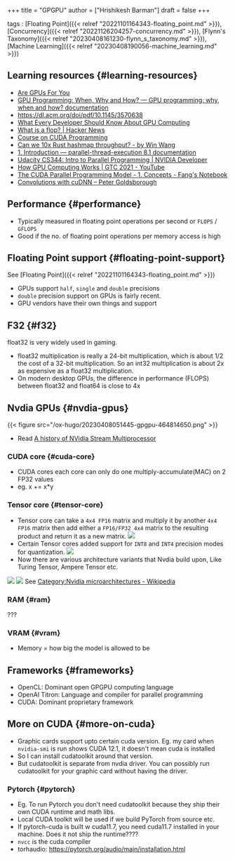 +++
title = "GPGPU"
author = ["Hrishikesh Barman"]
draft = false
+++

tags
: [Floating Point]({{< relref "20221101164343-floating_point.md" >}}), [Concurrency]({{< relref "20221126204257-concurrency.md" >}}), [Flynn's Taxonomy]({{< relref "20230408161230-flynn_s_taxonomy.md" >}}), [Machine Learning]({{< relref "20230408190056-machine_learning.md" >}})


## Learning resources {#learning-resources}

-   [Are GPUs For You](http://lava.cs.virginia.edu/gpu_summary.html)
-   [GPU Programming: When, Why and How? — GPU programming: why, when and how? documentation](https://enccs.github.io/gpu-programming/)
-   <https://dl.acm.org/doi/pdf/10.1145/3570638>
-   [What Every Developer Should Know About GPU Computing](https://codeconfessions.substack.com/p/gpu-computing)
-   [What is a flop? | Hacker News](https://news.ycombinator.com/item?id=37389361)
-   [Course on CUDA Programming](https://people.maths.ox.ac.uk/gilesm/cuda/)
-   [Can we 10x Rust hashmap throughput? - by Win Wang](https://wiwa.substack.com/p/can-we-10x-rust-hashmap-throughput)
-   [1. Introduction — parallel-thread-execution 8.1 documentation](https://docs.nvidia.com/cuda/parallel-thread-execution/index.html)
-   [Udacity CS344: Intro to Parallel Programming | NVIDIA Developer](https://developer.nvidia.com/udacity-cs344-intro-parallel-programming)
-   [How GPU Computing Works | GTC 2021 - YouTube](https://www.youtube.com/watch?v=3l10o0DYJXg)
-   [The CUDA Parallel Programming Model - 1. Concepts - Fang's Notebook](https://nichijou.co/cuda1/)
-   [Convolutions with cuDNN – Peter Goldsborough](http://www.goldsborough.me/cuda/ml/cudnn/c++/2017/10/01/14-37-23-convolutions_with_cudnn/)


## Performance {#performance}

-   Typically measured in floating point operations per second or `FLOPS` / `GFLOPS`
-   Good if the no. of floating point operations per memory access is high


## Floating Point support {#floating-point-support}

See [Floating Point]({{< relref "20221101164343-floating_point.md" >}})

-   GPUs support `half`, `single` and `double` precisions
-   `double` precision support on GPUs is fairly recent.
-   GPU vendors have their own things and support


## F32 {#f32}

float32 is very widely used in gaming.

-   float32 multiplication is really a 24-bit multiplication, which is about 1/2 the cost of a 32-bit multiplication. So an int32 multiplication is about 2x as expensive as a float32 multiplication.
-   On modern desktop GPUs, the difference in performance (FLOPS) between float32 and float64 is close to 4x


## Nvdia GPUs {#nvdia-gpus}

{{< figure src="/ox-hugo/20230408051445-gpgpu-464814650.png" >}}

-   Read [A history of NVidia Stream Multiprocessor](https://fabiensanglard.net/cuda/index.html)


### CUDA core {#cuda-core}

-   CUDA cores each core can only do one multiply-accumulate(MAC) on 2 FP32 values
-   eg. x += x\*y


### Tensor core {#tensor-core}

-   Tensor core can take a `4x4 FP16` matrix and multiply it by another `4x4 FP16` matrix then add either a `FP16/FP32 4x4` matrix to the resulting product and return it as a new matrix.
    ![](/ox-hugo/20230408051445-gpgpu-757935764.png)
-   Certain Tensor cores added support for `INT8` and `INT4` precision modes for quantization.
    ![](/ox-hugo/20230408051445-gpgpu-1482695540.png)
-   Now there are various architecture variants that Nvdia build upon, Like Turing Tensor, Ampere Tensor etc.

![](/ox-hugo/20230408051445-gpgpu-468904839.png)
![](/ox-hugo/20230408051445-gpgpu-806194578.png)
See [Category:Nvidia microarchitectures - Wikipedia](https://en.wikipedia.org/wiki/Category:Nvidia_microarchitectures)


### RAM {#ram}

???


### VRAM {#vram}

-   Memory = how big the model is allowed to be


## Frameworks {#frameworks}

-   OpenCL: Dominant open GPGPU computing language
-   OpenAI Titron: Language and compiler for parallel programming
-   CUDA: Dominant proprietary framework


## More on CUDA {#more-on-cuda}

-   Graphic cards support upto certain cuda version. Eg. my card when `nvidia-smi` is run shows CUDA 12.1, it doesn't mean cuda is installed
-   So I can install cudatoolkit around that version.
-   But cudatoolkit is separate from nvdia driver. You can possibly run cudatoolkit for your graphic card without having the driver.


### Pytorch {#pytorch}

-   Eg. To run Pytorch you don't need cudatoolkit because they ship their own CUDA runtime and math libs.
-   Local CUDA toolkit will be used if we build PyTorch from source etc.
-   If pytorch-cuda is built w cuda11.7, you need cuda11.7 installed in your machine. Does it not ship the runtime????
-   `nvcc` is the cuda compiler
-   torhaudio: <https://pytorch.org/audio/main/installation.html>
